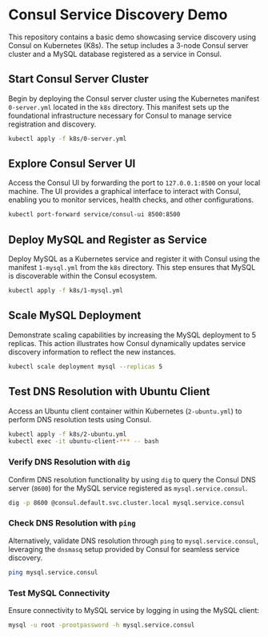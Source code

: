 # Consul Service Discovery Demo

This repository contains a basic demo showcasing service discovery using Consul on Kubernetes (K8s). The setup includes a 3-node Consul server cluster and a MySQL database registered as a service in Consul.

## Start Consul Server Cluster

Begin by deploying the Consul server cluster using the Kubernetes manifest `0-server.yml` located in the `k8s` directory. This manifest sets up the foundational infrastructure necessary for Consul to manage service registration and discovery.

```bash
kubectl apply -f k8s/0-server.yml
```

## Explore Consul Server UI

Access the Consul UI by forwarding the port to `127.0.0.1:8500` on your local machine. The UI provides a graphical interface to interact with Consul, enabling you to monitor services, health checks, and other configurations.

```bash
kubectl port-forward service/consul-ui 8500:8500
```

## Deploy MySQL and Register as Service

Deploy MySQL as a Kubernetes service and register it with Consul using the manifest `1-mysql.yml` from the `k8s` directory. This step ensures that MySQL is discoverable within the Consul ecosystem.

```bash
kubectl apply -f k8s/1-mysql.yml
```

## Scale MySQL Deployment

Demonstrate scaling capabilities by increasing the MySQL deployment to 5 replicas. This action illustrates how Consul dynamically updates service discovery information to reflect the new instances.

```bash
kubectl scale deployment mysql --replicas 5
```

## Test DNS Resolution with Ubuntu Client

Access an Ubuntu client container within Kubernetes (`2-ubuntu.yml`) to perform DNS resolution tests using Consul.

```bash
kubectl apply -f k8s/2-ubuntu.yml
kubectl exec -it ubuntu-client-*** -- bash
```

### Verify DNS Resolution with `dig`

Confirm DNS resolution functionality by using `dig` to query the Consul DNS server (`8600`) for the MySQL service registered as `mysql.service.consul`.

```bash
dig -p 8600 @consul.default.svc.cluster.local mysql.service.consul
```

### Check DNS Resolution with `ping`

Alternatively, validate DNS resolution through `ping` to `mysql.service.consul`, leveraging the `dnsmasq` setup provided by Consul for seamless service discovery.

```bash
ping mysql.service.consul
```

### Test MySQL Connectivity

Ensure connectivity to MySQL service by logging in using the MySQL client:

```bash
mysql -u root -prootpassword -h mysql.service.consul
```